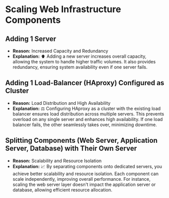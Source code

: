# Scaling Web Infrastructure Components

## Adding 1 Server

- **Reason:** Increased Capacity and Redundancy
- **Explanation:** :arrow_up: Adding a new server increases overall capacity, allowing the system to handle higher traffic volumes. It also provides redundancy, ensuring system availability even if one server fails.

## Adding 1 Load-Balancer (HAproxy) Configured as Cluster

- **Reason:** Load Distribution and High Availability
- **Explanation:** :balance_scale: Configuring HAproxy as a cluster with the existing load balancer ensures load distribution across multiple servers. This prevents overload on any single server and enhances high availability. If one load balancer fails, the other seamlessly takes over, minimizing downtime.

## Splitting Components (Web Server, Application Server, Database) with Their Own Server

- **Reason:** Scalability and Resource Isolation
- **Explanation:** :chart_with_upwards_trend: By separating components onto dedicated servers, you achieve better scalability and resource isolation. Each component can scale independently, improving overall performance. For instance, scaling the web server layer doesn't impact the application server or database, allowing efficient resource allocation.

